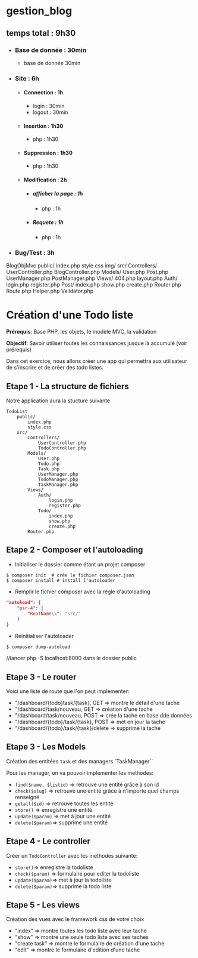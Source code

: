 # gestion_blog

## temps total : 9h30

- ### Base de donnée : 30min
  - base de donnée 30min
 
- ### Site : 6h
  
    - #### Connection : 1h
        - login : 30min
        - logout : 30min
     
    - #### Insertion : 1h30
       - php : 1h30

    - #### Suppression : 1h30
        - php : 1h30
          
    - #### Modification : 2h
        - ##### afficher la page : 1h
          - php : 1h
            
        - ##### Requete : 1h
          - php : 1h

- ### Bug/Test : 3h


BlogObjMvc
    public/
        index.php
        style.css
        img/
    src/
        Controllers/
            UserController.php
            BlogController.php
        Models/
            User.php
            Post.php
            UserManager.php
            PostManager.php
        Views/
            404.php
            layout.php
            Auth/
                login.php
                register.php
            Post/
                index.php
                show.php
                create.php
        Router.php
        Route.php
        Helper.php
        Validator.php




# Création d'une Todo liste

**Prérequis**: Base PHP, les objets, le modèle MVC, la validation

**Objectif**: Savoir utiliser toutes les connaissances jusque là accumulé (voir prérequis)

Dans cet exercice, nous allons créer une app qui permettra aux utilisateur de s'inscrire et de créer des todo listes.

## Etape 1 - La structure de fichiers

Notre application aura la stucture suivante

```
TodoList
    public/
        index.php
        style.css
    src/
        Controllers/
            UserController.php
            TodoController.php
        Models/
            User.php
            Todo.php
            Task.php
            UserManager.php
            TodoManager.php
            TaskManager.php
        Views/
            Auth/
                login.php
                register.php
            Todo/
                index.php
                show.php
                create.php
        Router.php
```

## Etape 2 - Composer et l'autoloading

- Initialiser le dossier comme étant un projet composer

```shell
$ composer init  # crée le fichier composer.json
$ composer install # install l'autoloader
```

- Remplir le fichier composer avec la règle d'autoloading

```json
"autoload": {
    "psr-4": {
        "RootName\\": "src/"
    }
}
```

- Réinitialiser l'autoloader

```shell
$ composer dump-autoload
```

//lancer php -S localhost:8000 dans le dossier public

## Etape 3 - Le router

Voici une liste de route que l'on peut implementer:

- "/dashboard/{todo}task/{task}, GET => montre le détail d'une tache
- "/dashboard/task/nouveau, GET => création d'une tache
- "/dashboard/task/nouveau, POST => crée la tache en base dde données
- "/dashboard/{todo}/task/{task}, POST => met en jour la tache
- "/dashboard/{todo}/task/{task}/delete => supprime la tache

## Etape 3 - Les Models

Création des entitées `Task` et des managers `TaskManager``

Pour les manager, on va pouvoir implementer les methodes:

- `find($name, $listid)` => retrouve une entité grâce à son id
- `check($slug)` => retrouve une entité grâce à n'importe quel champs renseigné
- `getall($id)` => retrouve toutes les entité
- `store()` => enregistre une entité
- `update($param)` => met à jour une entité
- `delete($param)`=> supprime une entité

## Etape 4 - Le controller

Créer un `TodoController` avec les methodes suivante:

- `store()`=> enregistre la todoliste
- `check($param)` => formulaire pour editer la todoliste
- `update($param)`=> met à jour la todoliste
- `delete($param)`=> supprime la todo liste

## Etape 5 - Les views

Création des vues avec le framework css de votre choix

- "index" => montre toutes les todo liste avec leur tache
- "show" => montre une seule todo liste avec ses taches
- "create task" => montre le formulaire de création d'une tache
- "edit" => montre le formulaire d'edition d'une tache
